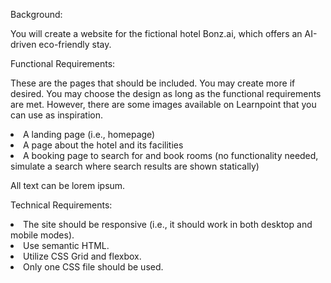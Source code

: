 Background:

You will create a website for the fictional hotel Bonz.ai, which offers an AI-driven eco-friendly stay.

Functional Requirements:

These are the pages that should be included. You may create more if desired. You may choose the design as long as the functional requirements are met. However, there are some images available on Learnpoint that you can use as inspiration.
  
  <li>A landing page (i.e., homepage)</li>
  <li>A page about the hotel and its facilities</li>
  <li>A booking page to search for and book rooms (no functionality needed, simulate a search where search results are shown statically)</li>

All text can be lorem ipsum.

Technical Requirements:

  <li>The site should be responsive (i.e., it should work in both desktop and mobile modes).</li>
  <li>Use semantic HTML.</li>
  <li>Utilize CSS Grid and flexbox.</li>
  <li>Only one CSS file should be used.</li>
